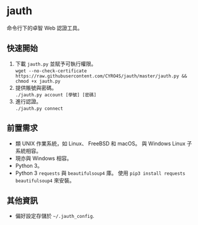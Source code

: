 # jauth
命令行下的卓智 Web 認證工具。

## 快速開始
1. 下載 `jauth.py` 並賦予可執行權限。  
```wget --no-check-certificate https://raw.githubusercontent.com/CYRO4S/jauth/master/jauth.py && chmod +x jauth.py```  
2. 提供賬號與密碼。  
```./jauth.py account [學號] [密碼]```
3. 進行認證。  
```./jauth.py connect```

## 前置需求
* 類 UNIX 作業系統，如 Linux、 FreeBSD 和 macOS。 與 Windows Linux 子系統相容。
* 現亦與 Windows 相容。
* Python 3。
* Python 3 `requests` 與 `beautifulsoup4` 庫。 使用 `pip3 install requests beautifulsoup4` 來安裝。

## 其他資訊
* 偏好設定存儲於 `~/.jauth_config`.
